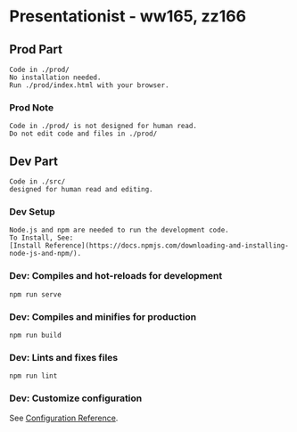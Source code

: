 # Presentationist - ww165, zz166

## Prod Part
```
Code in ./prod/
No installation needed.
Run ./prod/index.html with your browser.
```

### Prod Note
```
Code in ./prod/ is not designed for human read.
Do not edit code and files in ./prod/
```

## Dev Part
```
Code in ./src/
designed for human read and editing.
```

### Dev Setup
```
Node.js and npm are needed to run the development code.
To Install, See:
[Install Reference](https://docs.npmjs.com/downloading-and-installing-node-js-and-npm/).
```

### Dev: Compiles and hot-reloads for development
```
npm run serve
```

### Dev: Compiles and minifies for production
```
npm run build
```

### Dev: Lints and fixes files
```
npm run lint
```

### Dev: Customize configuration
See [Configuration Reference](https://cli.vuejs.org/config/).

